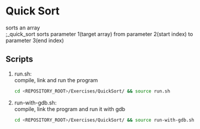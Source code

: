 # Quick Sort
sorts an array<br />
;_quick_sort sorts parameter 1(target array) from parameter 2(start index) to parameter 3(end index)

## Scripts
 1. run.sh: <br />
    compile, link and run the program <br />
    ```bash
    cd <REPOSITORY_ROOT>/Exercises/QuickSort/ && source run.sh
    ```
 
 2. run-with-gdb.sh: <br />
    compile, link the program and run it with gdb <br />
    ```bash
    cd <REPOSITORY_ROOT>/Exercises/QuickSort/ && source run-with-gdb.sh
    ```
